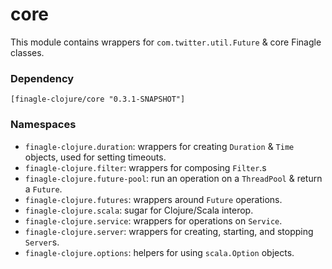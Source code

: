 # core

This module contains wrappers for `com.twitter.util.Future` & core Finagle classes.

### Dependency

    [finagle-clojure/core "0.3.1-SNAPSHOT"]


### Namespaces

* `finagle-clojure.duration`: wrappers for creating `Duration` & `Time` objects, used for setting timeouts.
* `finagle-clojure.filter`: wrappers for composing `Filter`.s
* `finagle-clojure.future-pool`: run an operation on a `ThreadPool` & return a `Future`.
* `finagle-clojure.futures`: wrappers around `Future` operations.
* `finagle-clojure.scala`: sugar for Clojure/Scala interop.
* `finagle-clojure.service`: wrappers for operations on `Service`.
* `finagle-clojure.server`: wrappers for creating, starting, and stopping `Server`s.
* `finagle-clojure.options`: helpers for using `scala.Option` objects.
